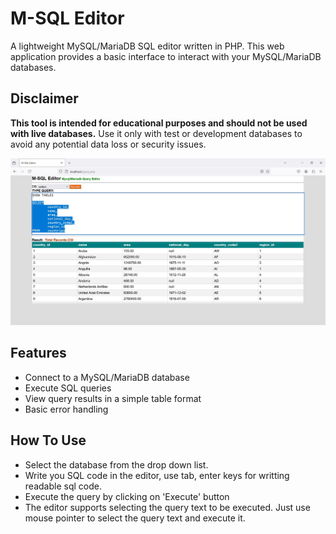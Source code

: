 # M-SQL Editor

A lightweight MySQL/MariaDB SQL editor written in PHP. This web application provides a basic interface to interact with your MySQL/MariaDB databases.

## Disclaimer

**This tool is intended for educational purposes and should not be used with live databases.** Use it only with test or development databases to avoid any potential data loss or security issues.

![Screenshot](Screenshot_m_sql_editor.jpg)


## Features

- Connect to a MySQL/MariaDB database
- Execute SQL queries
- View query results in a simple table format
- Basic error handling

## How To Use

- Select the database from the drop down list.
- Write you SQL code in the editor, use tab, enter keys for writting readable sql code.
- Execute the query by clicking on 'Execute' button
- The editor supports selecting the query text to be executed. Just use mouse pointer to select the query text and execute it.
